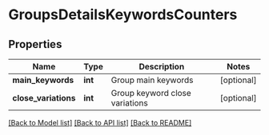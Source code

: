 # GroupsDetailsKeywordsCounters

## Properties
Name | Type | Description | Notes
------------ | ------------- | ------------- | -------------
**main_keywords** | **int** | Group main keywords | [optional] 
**close_variations** | **int** | Group keyword close variations | [optional] 

[[Back to Model list]](../README.md#documentation-for-models) [[Back to API list]](../README.md#documentation-for-api-endpoints) [[Back to README]](../README.md)

